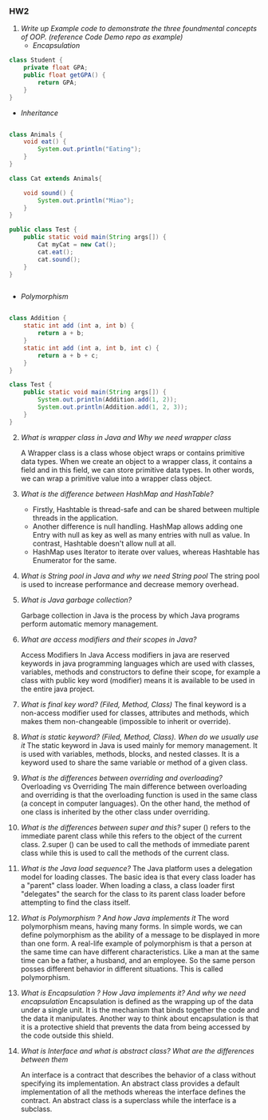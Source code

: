 ### HW2

1. *Write up Example code to demonstrate the three foundmental concepts of OOP. (reference Code Demo repo as example)*
   - *Encapsulation*
```java
class Student {
    private float GPA;
    public float getGPA() {
        return GPA;
    } 
}
```
   - *Inheritance*
```java

class Animals {
    void eat() {
        System.out.println("Eating");
    }
}

class Cat extends Animals{

    void sound() {
        System.out.println("Miao");
    }
}

public class Test {
    public static void main(String args[]) {
        Cat myCat = new Cat();
        cat.eat();
        cat.sound();
    }
}



```
   - *Polymorphism*
  
```java

class Addition {
    static int add (int a, int b) {
        return a + b;
    }
    static int add (int a, int b, int c) {
        return a + b + c;
    }
}

class Test {
    public static void main(String args[]) {
        System.out.println(Addition.add(1, 2));
        System.out.println(Addition.add(1, 2, 3));
    }
}

```

2. *What is wrapper class in Java and Why we need wrapper class*

    A Wrapper class is a class whose object wraps or contains primitive data types. When we create an object to a wrapper class, it contains a field and in this field, we can store primitive data types. In other words, we can wrap a primitive value into a wrapper class object.

3. *What is the difference between HashMap and HashTable?*

    - Firstly, Hashtable is thread-safe and can be shared between multiple threads in the application.
    - Another difference is null handling. HashMap allows adding one Entry with null as key as well as many entries with null as value. In contrast, Hashtable doesn't allow null at all. 
    - HashMap uses Iterator to iterate over values, whereas Hashtable has Enumerator for the same.
  
4. *What is String pool in Java and why we need String pool*
   The string pool is used to increase performance and decrease memory overhead.
5. *What is Java garbage collection?*

    Garbage collection in Java is the process by which Java programs perform automatic memory management.

6. *What are access modifiers and their scopes in Java?*

    Access Modifiers In Java Access modifiers in java are reserved keywords in java programming languages which are used with classes, variables, methods and constructors to define their scope, for example a class with public key word (modifier) means it is available to be used in the entire java project.

7. *What is final key word? (Filed, Method, Class)*
The final keyword is a non-access modifier used for classes, attributes and methods, which makes them non-changeable (impossible to inherit or override).

8. *What is static keyword? (Filed, Method, Class). When do we usually use it*
   The static keyword in Java is used mainly for memory management. It is used with variables, methods, blocks, and nested classes. It is a keyword used to share the same variable or method of a given class.

9. *What is the differences between overriding and overloading?*
    Overloading vs Overriding The main difference between overloading and overriding is that the overloading function is used in the same class (a concept in computer languages). On the other hand, the method of one class is inherited by the other class under overriding.

10. *What is the differences between super and this?*
    super () refers to the immediate parent class while this refers to the object of the current class. 2.super () can be used to call the methods of immediate parent class while this is used to call the methods of the current class.

11. *What is the Java load sequence?*
    The Java platform uses a delegation model for loading classes. The basic idea is that every class loader has a "parent" class loader. When loading a class, a class loader first "delegates" the search for the class to its parent class loader before attempting to find the class itself.

12. *What is Polymorphism ? And how Java implements it*
    The word polymorphism means, having many forms. In simple words, we can define polymorphism as the ability of a message to be displayed in more than one form.
    A real-life example of polymorphism is that a person at the same time can have different characteristics. Like a man at the same time can be a father, a husband, and an employee. So the same person posses different behavior in different situations. This is called polymorphism.
13. *What is Encapsulation ? How Java implements it? And why we need encapsulation*
    Encapsulation is defined as the wrapping up of the data under a single unit. It is the mechanism that binds together the code and the data it manipulates. Another way to think about encapsulation is that it is a protective shield that prevents the data from being accessed by the code outside this shield.

14. *What is Interface and what is abstract class? What are the differences between them*

    An interface is a contract that describes the behavior of a class without specifying its implementation. An abstract class provides a default implementation of all the methods whereas the interface defines the contract. An abstract class is a superclass while the interface is a subclass.

    